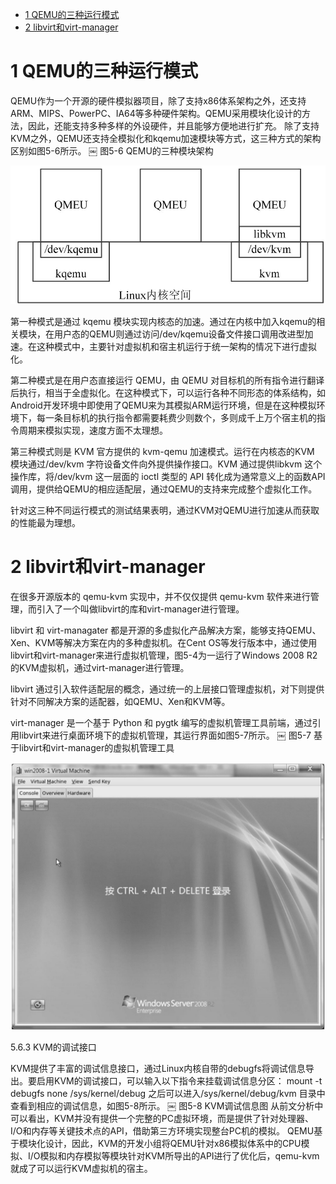 
<!-- @import "[TOC]" {cmd="toc" depthFrom=1 depthTo=6 orderedList=false} -->

<!-- code_chunk_output -->

- [ 1 QEMU的三种运行模式](#1-qemu的三种运行模式)
- [ 2 libvirt和virt\-manager](#2-libvirt和virt-manager)

<!-- /code_chunk_output -->

# 1 QEMU的三种运行模式

QEMU作为一个开源的硬件模拟器项目，除了支持x86体系架构之外，还支持ARM、MIPS、PowerPC、IA64等多种硬件架构。QEMU采用模块化设计的方法，因此，还能支持多种多样的外设硬件，并且能够方便地进行扩充。
除了支持KVM之外，QEMU还支持全模拟化和kqemu加速模块等方式，这三种方式的架构区别如图5-6所示。
￼
图5-6 QEMU的三种模块架构

![2019-07-05-22-33-03.png](./images/2019-07-05-22-33-03.png)

第一种模式是通过 kqemu 模块实现内核态的加速。通过在内核中加入kqemu的相关模块，在用户态的QEMU则通过访问/dev/kqemu设备文件接口调用改进型加速。在这种模式中，主要针对虚拟机和宿主机运行于统一架构的情况下进行虚拟化。

第二种模式是在用户态直接运行 QEMU，由 QEMU 对目标机的所有指令进行翻译后执行，相当于全虚拟化。在这种模式下，可以运行各种不同形态的体系结构，如Android开发环境中即使用了QEMU来为其模拟ARM运行环境，但是在这种模拟环境下，每一条目标机的执行指令都需要耗费少则数个，多则成千上万个宿主机的指令周期来模拟实现，速度方面不太理想。

第三种模式则是 KVM 官方提供的 kvm-qemu 加速模式。运行在内核态的KVM 模块通过/dev/kvm 字符设备文件向外提供操作接口。KVM 通过提供libkvm 这个操作库，将/dev/kvm 这一层面的 ioctl 类型的 API 转化成为通常意义上的函数API调用，提供给QEMU的相应适配层，通过QEMU的支持来完成整个虚拟化工作。

针对这三种不同运行模式的测试结果表明，通过KVM对QEMU进行加速从而获取的性能最为理想。

# 2 libvirt和virt\-manager

在很多开源版本的 qemu\-kvm 实现中，并不仅仅提供 qemu\-kvm 软件来进行管理，而引入了一个叫做libvirt的库和virt\-manager进行管理。

libvirt 和 virt\-managater 都是开源的多虚拟化产品解决方案，能够支持QEMU、Xen、KVM等解决方案在内的多种虚拟机。在Cent OS等发行版本中，通过使用libvirt和virt\-manager来进行虚拟机管理，图5-4为一运行了Windows 2008 R2的KVM虚拟机，通过virt\-manager进行管理。

libvirt 通过引入软件适配层的概念，通过统一的上层接口管理虚拟机，对下则提供针对不同解决方案的适配器，如QEMU、Xen和KVM等。

virt\-manager 是一个基于 Python 和 pygtk 编写的虚拟机管理工具前端，通过引用libvirt来进行桌面环境下的虚拟机管理，其运行界面如图5-7所示。
￼
图5-7 基于libvirt和virt-manager的虚拟机管理工具

![2019-07-05-22-34-28.png](./images/2019-07-05-22-34-28.png)

5.6.3 KVM的调试接口

KVM提供了丰富的调试信息接口，通过Linux内核自带的debugfs将调试信息导出。要启用KVM的调试接口，可以输入以下指令来挂载调试信息分区：
mount -t debugfs none /sys/kernel/debug
之后可以进入/sys/kernel/debug/kvm 目录中查看到相应的调试信息，如图5-8所示。
￼
图5-8 KVM调试信息图
从前文分析中可以看出，KVM并没有提供一个完整的PC虚拟环境，而是提供了针对处理器、I/O和内存等关键技术点的API，借助第三方环境实现整台PC机的模拟。
QEMU基于模块化设计，因此，KVM的开发小组将QEMU针对x86模拟体系中的CPU模拟、I/O模拟和内存模拟等模块针对KVM所导出的API进行了优化后，qemu-kvm就成了可以运行KVM虚拟机的宿主。
